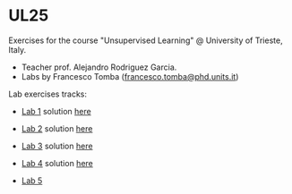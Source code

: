 # UL25
Exercises for the course "Unsupervised Learning" @ University of Trieste, Italy. 

- Teacher prof. Alejandro Rodriguez Garcia.  
- Labs by Francesco Tomba (francesco.tomba@phd.units.it)

Lab exercises tracks:

- [Lab 1](lab1.pdf) solution [here](Notebooks/Lab1-DataGeneration.ipynb)

- [Lab 2](lab2.pdf) solution [here](Notebooks/Lab2-PCA.ipynb)

- [Lab 3](lab3.pdf) solution [here](Notebooks/Lab3-Isomap.ipynb)

- [Lab 4](lab4.pdf) solution [here](Notebooks/Lab4-KernelPCA.ipynb)

- [Lab 5](lab5.pdf)
